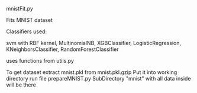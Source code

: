 mnistFit.py

Fits MNIST dataset 

Classifiers used:

svm with RBF kernel, MultinomialNB, XGBClassifier, LogisticRegression, KNeighborsClassifier, RandomForestClassifier

uses functions from utils.py

To get dataset extract mnist.pkl from mnist.pkl.gzip
Put it into working directory
run file prepareMNIST.py
SubDirectory "mnist" with all data inside will be there



